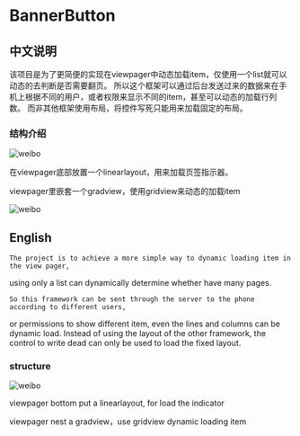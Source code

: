 # BannerButton

## 中文说明

该项目是为了更简便的实现在viewpager中动态加载item，仅使用一个list就可以动态的去判断是否需要翻页。
所以这个框架可以通过后台发送过来的数据来在手机上根据不同的用户，或者权限来显示不同的item，甚至可以动态的加载行列数。
而非其他框架使用布局，将控件写死只能用来加载固定的布局。

### 结构介绍

![weibo](http://ww1.sinaimg.cn/mw690/4369f9c9jw1f9rms2ay36j20dj09umxb.jpg)

在viewpager底部放置一个linearlayout，用来加载页签指示器。

viewpager里嵌套一个gradview，使用gridview来动态的加载item

![weibo](http://ww3.sinaimg.cn/mw690/4369f9c9jw1f9rn2t0cc4j20u01hctfl.jpg)

## English

    The project is to achieve a more simple way to dynamic loading item in the view pager,
using only a list can dynamically determine whether have many pages.

    So this framework can be sent through the server to the phone according to different users,
or permissions to show different item, even the lines and columns can be dynamic load.
    Instead of using the layout of the other framework, the control to write dead can only be used to load the fixed layout.

### structure

![weibo](http://ww1.sinaimg.cn/mw690/4369f9c9jw1f9rms2ay36j20dj09umxb.jpg)

viewpager bottom put a linearlayout, for load the indicator

viewpager nest a gradview，use gridview dynamic loading item
